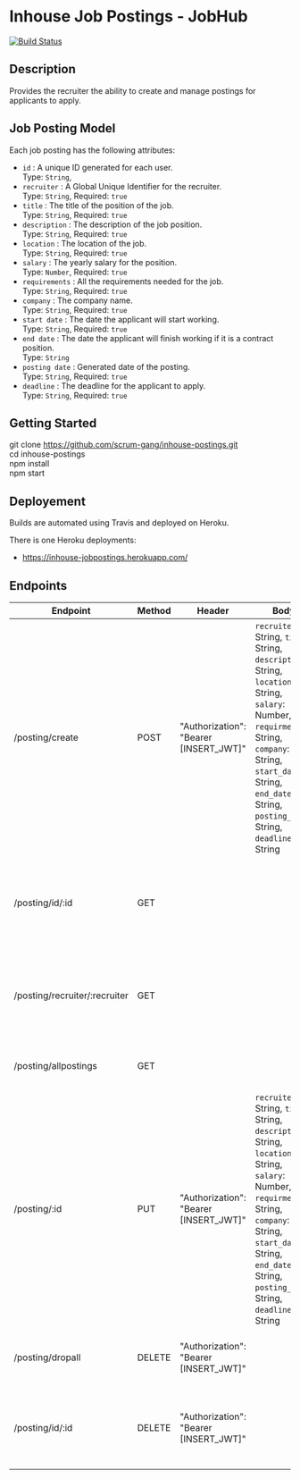 # Inhouse Job Postings - JobHub

[![Build Status](https://travis-ci.com/scrum-gang/inhouse-postings.svg?branch=master)](https://travis-ci.com/scrum-gang/inhouse-postings)

## Description 
Provides the recruiter the ability to create and manage postings for applicants to apply.

## Job Posting Model

Each job posting has the following attributes:

- `id` : A unique ID generated for each user.  
    Type: `String`,
- `recruiter` : A Global Unique Identifier for the recruiter.  
    Type: `String`, Required: `true`
- `title` : The title of the position of the job.  
    Type: `String`, Required: `true`
- `description` : The description of the job position.  
    Type: `String`, Required: `true`
- `location` : The location of the job.  
    Type: `String`, Required: `true`
- `salary` : The yearly salary for the position.  
    Type: `Number`, Required: `true`
- `requirements` : All the requirements needed for the job.  
    Type: `String`, Required: `true`
- `company` : The company name.  
    Type: `String`, Required: `true`
- `start date` : The date the applicant will start working.  
    Type: `String`, Required: `true`
- `end date` : The date the applicant will finish working if it is a contract position.  
    Type: `String`
- `posting date` : Generated date of the posting.  
    Type: `String`, Required: `true`
- `deadline` : The deadline for the applicant to apply.  
    Type: `String`, Required: `true`

## Getting Started

git clone https://github.com/scrum-gang/inhouse-postings.git  
cd inhouse-postings  
npm install  
npm start  

## Deployement

Builds are automated using Travis and deployed on Heroku.

There is one Heroku deployments:

-  <https://inhouse-jobpostings.herokuapp.com/>

## Endpoints

| Endpoint | Method | Header | Body | Output |
|----------|--------|--------|------|--------|
| /posting/create | POST | "Authorization": "Bearer [INSERT_JWT]" | `recruiter`: String,  `title`: String,  `description`: String,  `location`: String,  `salary`: Number,  `requirments`: String,  `company`: String,  `start_date`: String,  `end_date`: String,  `posting_date`: String,  `deadline`: String  | Creates a new job posting, returns the posting with the generated id |
| /posting/id/:id  | GET |  |  | Returns the posting with the ID specified in the request |
| /posting/recruiter/:recruiter | GET |  |  | Returns all postings from the recruiter specified in the request |
| /posting/allpostings| GET |  |  | Retunrs all the exisiting postings |
| /posting/:id | PUT | "Authorization": "Bearer [INSERT_JWT]" | `recruiter`: String,  `title`: String,  `description`: String,  `location`: String,  `salary`: Number,  `requirments`: String,  `company`: String,  `start_date`: String,  `end_date`: String,  `posting_date`: String,  `deadline`: String | Updates the posting with the ID from the request and updates the elements in the body that are specified |
| /posting/dropall  | DELETE | "Authorization": "Bearer [INSERT_JWT]" |  | Deletes all the postings in the collection |
| /posting/id/:id  | DELETE | "Authorization": "Bearer [INSERT_JWT]" |  | Deletes the posting with the ID from the request |





